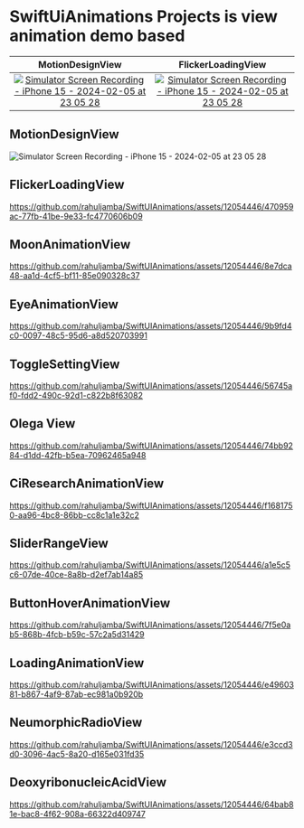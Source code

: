 # SwiftUiAnimations Projects is view animation demo based

MotionDesignView           |  FlickerLoadingView                              
:-------------------------:|:-------------------------:
[![Simulator Screen Recording - iPhone 15 - 2024-02-05 at 23 05 28](https://github.com/rahuljamba/SwiftUIAnimations/assets/12054446/ef83d236-95dc-414c-9f0f-812c34909088)](https://www.youtube.com/watch?v=kvspmH3rRy4)  |  [![Simulator Screen Recording - iPhone 15 - 2024-02-05 at 23 05 28](https://github.com/rahuljamba/SwiftUIAnimations/assets/12054446/ef83d236-95dc-414c-9f0f-812c34909088)](https://www.youtube.com/watch?v=kvspmH3rRy4) | [![Simulator Screen Recording - iPhone 15 - 2024-02-05 at 23 05 28](https://github.com/rahuljamba/SwiftUIAnimations/assets/12054446/ef83d236-95dc-414c-9f0f-812c34909088)](https://www.youtube.com/watch?v=kvspmH3rRy4)
## MotionDesignView

![Simulator Screen Recording - iPhone 15 - 2024-02-05 at 23 05 28](https://github.com/rahuljamba/SwiftUIAnimations/assets/12054446/ef83d236-95dc-414c-9f0f-812c34909088)

## FlickerLoadingView

https://github.com/rahuljamba/SwiftUIAnimations/assets/12054446/470959ac-77fb-41be-9e33-fc4770606b09

## MoonAnimationView

https://github.com/rahuljamba/SwiftUIAnimations/assets/12054446/8e7dca48-aa1d-4cf5-bf11-85e090328c37

## EyeAnimationView

https://github.com/rahuljamba/SwiftUIAnimations/assets/12054446/9b9fd4c0-0097-48c5-95d6-a8d520703991

## ToggleSettingView

https://github.com/rahuljamba/SwiftUIAnimations/assets/12054446/56745af0-fdd2-490c-92d1-c822b8f63082

## Olega View

https://github.com/rahuljamba/SwiftUIAnimations/assets/12054446/74bb9284-d1dd-42fb-b5ea-70962465a948

## CiResearchAnimationView

https://github.com/rahuljamba/SwiftUIAnimations/assets/12054446/f1681750-aa96-4bc8-86bb-cc8c1a1e32c2

## SliderRangeView

https://github.com/rahuljamba/SwiftUIAnimations/assets/12054446/a1e5c5c6-07de-40ce-8a8b-d2ef7ab14a85

## ButtonHoverAnimationView

https://github.com/rahuljamba/SwiftUIAnimations/assets/12054446/7f5e0ab5-868b-4fcb-b59c-57c2a5d31429

## LoadingAnimationView

https://github.com/rahuljamba/SwiftUIAnimations/assets/12054446/e4960381-b867-4af9-87ab-ec981a0b920b

## NeumorphicRadioView

https://github.com/rahuljamba/SwiftUIAnimations/assets/12054446/e3ccd3d0-3096-4ac5-8a20-d165e031fd35

## DeoxyribonucleicAcidView

https://github.com/rahuljamba/SwiftUIAnimations/assets/12054446/64bab81e-bac8-4f62-908a-66322d409747








